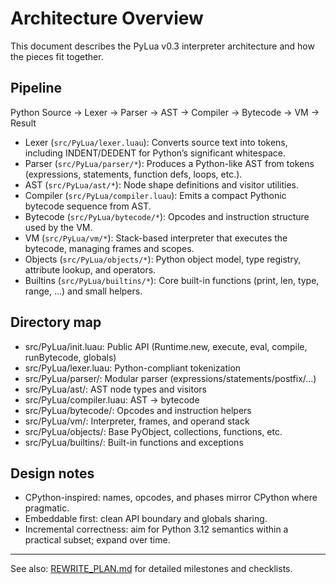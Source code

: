 # Architecture Overview

This document describes the PyLua v0.3 interpreter architecture and how the pieces fit together.

## Pipeline

Python Source → Lexer → Parser → AST → Compiler → Bytecode → VM → Result

- Lexer (`src/PyLua/lexer.luau`): Converts source text into tokens, including INDENT/DEDENT for Python’s significant whitespace.
- Parser (`src/PyLua/parser/*`): Produces a Python-like AST from tokens (expressions, statements, function defs, loops, etc.).
- AST (`src/PyLua/ast/*`): Node shape definitions and visitor utilities.
- Compiler (`src/PyLua/compiler.luau`): Emits a compact Pythonic bytecode sequence from AST.
- Bytecode (`src/PyLua/bytecode/*`): Opcodes and instruction structure used by the VM.
- VM (`src/PyLua/vm/*`): Stack-based interpreter that executes the bytecode, managing frames and scopes.
- Objects (`src/PyLua/objects/*`): Python object model, type registry, attribute lookup, and operators.
- Builtins (`src/PyLua/builtins/*`): Core built-in functions (print, len, type, range, …) and small helpers.

## Directory map

- src/PyLua/init.luau: Public API (Runtime.new, execute, eval, compile, runBytecode, globals)
- src/PyLua/lexer.luau: Python-compliant tokenization
- src/PyLua/parser/: Modular parser (expressions/statements/postfix/…)
- src/PyLua/ast/: AST node types and visitors
- src/PyLua/compiler.luau: AST → bytecode
- src/PyLua/bytecode/: Opcodes and instruction helpers
- src/PyLua/vm/: Interpreter, frames, and operand stack
- src/PyLua/objects/: Base PyObject, collections, functions, etc.
- src/PyLua/builtins/: Built-in functions and exceptions

## Design notes

- CPython-inspired: names, opcodes, and phases mirror CPython where pragmatic.
- Embeddable first: clean API boundary and globals sharing.
- Incremental correctness: aim for Python 3.12 semantics within a practical subset; expand over time.

---

See also: [REWRITE_PLAN.md](../internalDocs/REWRITE_PLAN.md) for detailed milestones and checklists.
